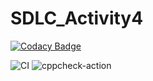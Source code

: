 # SDLC_Activity4

[![Codacy Badge](https://api.codacy.com/project/badge/Grade/888414797ee84d7a9189ab738ab5a1a4)](https://app.codacy.com/gh/99002756/SDLC_Activity4?utm_source=github.com&utm_medium=referral&utm_content=99002756/SDLC_Activity4&utm_campaign=Badge_Grade)

![CI](https://github.com/99002756/SDLC_Activity4/workflows/CI/badge.svg)
![cppcheck-action](https://github.com/99002756/SDLC_Activity4/workflows/cppcheck-action/badge.svg)

